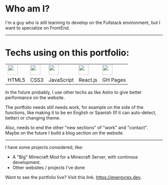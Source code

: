 # Who am I?

I'm a guy who is still learning to develop on the Fullstack environment, but I want to specialize on FrontEnd.

---

# Techs using on this portfolio:

<table>
    <tr>
    <td><img src=https://www.vectorlogo.zone/logos/w3_html5/w3_html5-icon.svg width=32px></td>
    <td><img src=https://www.vectorlogo.zone/logos/w3_css/w3_css-icon.svg width=32px></td>
    <td><img src=https://www.vectorlogo.zone/logos/javascript/javascript-icon.svg width=32px></td>
    <td><img src=https://www.vectorlogo.zone/logos/reactjs/reactjs-icon.svg width=32px></td>
    <td><img src=https://www.vectorlogo.zone/logos/github/github-icon.svg width=32px>
    </tr>
    <tr>
        <td> HTML5 </td>
        <td> CSS3 </td>
        <td> JavaScript </td>
        <td> React.js </td>
        <td> GH Pages</td>
    </tr>
</table>

In the future probably, I use other techs as like Astro to give better performance on the website.

The portfolio needs still needs work, for example on the side of the functions, like making it to be en English or Spanish (If it can auto-detect, better) or changing theme.

Also, needs to end the other "new sections" of "work" and "contact". Maybe on the future I build a blog section on the website.

---

I have some projects considered, like:

- A "Big" Minecraft Mod for a Minecraft Server, with continous development.
- Other websites / projects I've done

Want to see the portfolio live? Visit this link. https://energyrex.dev.
